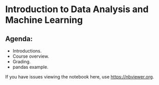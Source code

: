 # Introduction to Data Analysis and Machine Learning

## Agenda:
- Introductions.  
- Course overview.  
- Grading.  
- pandas example.

If you have issues viewing the notebook here, use https://nbviewer.org.

